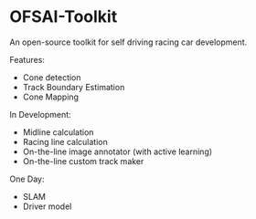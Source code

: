 # OFSAI-Toolkit
An open-source toolkit for self driving racing car development. 

Features:
 - Cone detection 
 - Track Boundary Estimation
 - Cone Mapping 
 
In Development:
 - Midline calculation
 - Racing line calculation
 - On-the-line image annotator (with active learning)
 - On-the-line custom track maker
 
One Day:
 - SLAM
 - Driver model
 
 
 
